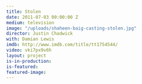 ```yaml
---
title: Stolen
date: 2011-07-03 00:00:00 Z
medium: television
image: "/uploads/shaheen-baig-casting-stolen.jpg"
director: Justin Chadwick
with: Damian Lewis
imdb: http://www.imdb.com/title/tt1754544/
video: vki7px9v6h
layout: project
is-in-production: 
is-featured: 
featured-image: 
---
```


